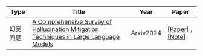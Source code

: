 |Type| Title| Year |Paper|
|------- |------- | ----- | ------ |
|幻觉问题|[A Comprehensive Survey of Hallucination Mitigation Techniques in Large Language Models](https://arxiv.org/pdf/2401.01313.pdf)|Arxiv2024|[[Paper]](https://arxiv.org/pdf/2401.01313.pdf) ,[[Note]](https://mp.weixin.qq.com/s/pxJVe7lPrYV7WXktV0omIw)|
